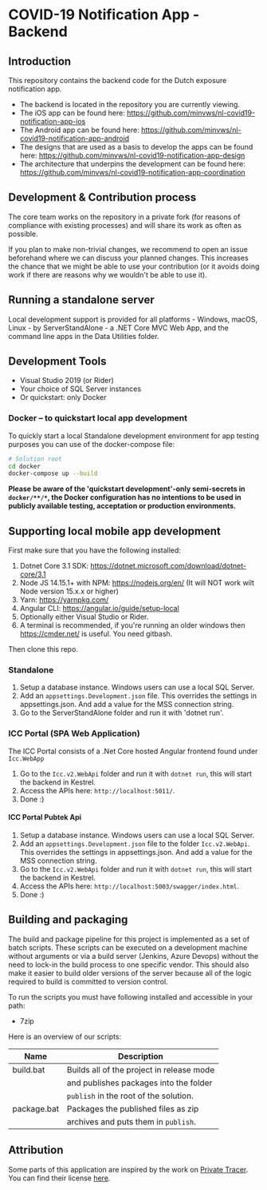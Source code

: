 # COVID-19 Notification App - Backend

## Introduction

This repository contains the backend code for the Dutch exposure notification app.

* The backend is located in the repository you are currently viewing.
* The iOS app can be found here: https://github.com/minvws/nl-covid19-notification-app-ios
* The Android app can be found here: https://github.com/minvws/nl-covid19-notification-app-android
* The designs that are used as a basis to develop the apps can be found here: https://github.com/minvws/nl-covid19-notification-app-design
* The architecture that underpins the development can be found here: https://github.com/minvws/nl-covid19-notification-app-coordination

## Development & Contribution process

The core team works on the repository in a private fork (for reasons of compliance with existing processes) and will share its work as often as possible.

If you plan to make non-trivial changes, we recommend to open an issue beforehand where we can discuss your planned changes.
This increases the chance that we might be able to use your contribution (or it avoids doing work if there are reasons why we wouldn't be able to use it).

## Running a standalone server

Local development support is provided for all platforms - Windows, macOS, Linux - by ServerStandAlone - a .NET Core MVC Web App, and the command line apps in the Data Utilities folder.

## Development Tools
* Visual Studio 2019 (or Rider)
* Your choice of SQL Server instances
* Or quickstart: only Docker

### Docker – to quickstart local app development

To quickly start a local Standalone development environment for app testing purposes you can use of the docker-compose file:
```bash
# Solution root
cd docker
docker-compose up --build
``` 
**Please be aware of the 'quickstart development'-only semi-secrets in `docker/**/*`, the Docker configuration has no intentions to be used in publicly available testing, acceptation or production environments.**

## Supporting local mobile app development

First make sure that you have the following installed:

1. Dotnet Core 3.1 SDK: https://dotnet.microsoft.com/download/dotnet-core/3.1
1. Node JS 14.15.1+ with NPM: https://nodejs.org/en/ (It will NOT work wilt Node version 15.x.x or higher)
1. Yarn: https://yarnpkg.com/
1. Angular CLI: https://angular.io/guide/setup-local
1. Optionally either Visual Studio or Rider.
1. A terminal is recommended, if you're running an older windows then https://cmder.net/ is useful. You need gitbash.

Then clone this repo.

### Standalone

1. Setup a database instance. Windows users can use a local SQL Server.
1. Add an `appsettings.Development.json` file. This overrides the settings in appsettings.json. And add a value for the MSS connection string.
1. Go to the ServerStandAlone folder and run it with 'dotnet run'.

### ICC Portal (SPA Web Application)

The ICC Portal consists of a .Net Core hosted Angular frontend found under `Icc.WebApp`
1. Go to the `Icc.v2.WebApi` folder and run it with `dotnet run`, this will start the backend in Kestrel.
1. Access the APIs here: `http://localhost:5011/`.
1. Done :)

#### ICC Portal Pubtek Api

1. Setup a database instance. Windows users can use a local SQL Server.
1. Add an `appsettings.Development.json` file to the folder `Icc.v2.WebApi`. This overrides the settings in appsettings.json. And add a value for the MSS connection string.
1. Go to the `Icc.v2.WebApi` folder and run it with `dotnet run`, this will start the backend in Kestrel.
1. Access the APIs here: `http://localhost:5003/swagger/index.html`.
1. Done :)


## Building and packaging

The build and package pipeline for this project is implemented as a set of batch scripts. These scripts can be executed on a development machine without arguments or via a build server (Jenkins, Azure Devops) without the need to lock-in the build process to one specific vendor. This should also make it easier to build older versions of the server because all of the logic required to build is committed to version control.

To run the scripts you must have following installed and accessible in your path:

* 7zip

Here is an overview of our scripts:

| Name                 | Description                                |
| -------------------- | ------------------------------------------ |
| build.bat            | Builds all of the project in release mode  |
|                      | and publishes packages into the folder     |
|                      | `publish` in the root of the solution.     |
| package.bat          | Packages the published files as zip        |
|                      | archives and puts them in `publish`.       |

## Attribution

Some parts of this application are inspired by the work on [Private Tracer](https://gitlab.com/PrivateTracer/server.azure). You can find their license [here](LICENSE/LICENSE.PrivateTracer.org.txt).
